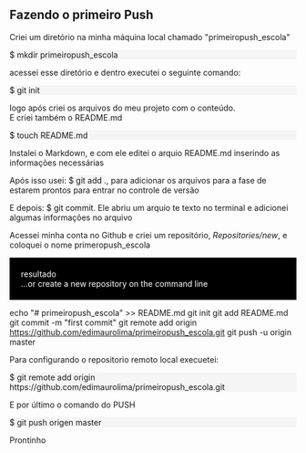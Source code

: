 <h2>Fazendo o primeiro Push</h2>

<p>Criei um diretório na minha máquina local chamado "primeiropush_escola"</p>

<p style="background: #f5f5f5;">$ mkdir primeiropush_escola</p>

<p>acessei esse diretório e dentro executei o seguinte comando:</p>

<p style="background: #f5f5f5;">$ git init</p>

<p>logo após criei os arquivos do meu projeto com o conteúdo.<br />
E criei também o README.md</p> 
<p style="background: #f5f5f5;">$ touch README.md</p>

<p>Instalei o Markdown, e com ele editei o arquio README.md inserindo as informações necessárias</p>

<p>Após isso usei: <span style="background: #f5f5f5">$ git add .</span>,  para adicionar os arquivos para a fase de estarem prontos para entrar no controle de versão</p>

<p>E depois: <span style="background: #f5f5f5">$ git commit</span>. Ele abriu um arquio te texto no terminal e adicionei algumas informações no arquivo
</p>
<p>Acessei minha conta no Github e criei um repositório, <i>Repositories/new</i>, e coloquei o nome primeropush_escola</p>
<p style="background: #000; color: #fff; padding: 20px">
<span style="background: #000; font-size: 14px;">resultado</span><br />
…or create a new repository on the command line

echo "# primeiropush_escola" >> README.md
git init
git add README.md
git commit -m "first commit"
git remote add origin https://github.com/edimaurolima/primeiropush_escola.git
git push -u origin master
</p>
<p>Para configurando o repositorio remoto local execuetei:</p>
<p style="background: #f5f5f5;">$ git remote add origin https://github.com/edimaurolima/primeiropush_escola.git</p>
<p>E por último o comando do PUSH</p>
<p style="background: #f5f5f5;">$ git push origen master</p>

<p>Prontinho</p>